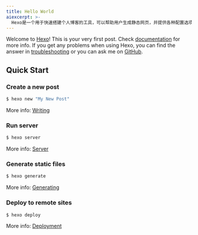 ```yaml
---
title: Hello World
aiexcerpt: >-
  Hexo是一个用于快速搭建个人博客的工具，可以帮助用户生成静态网页，并提供各种配置选项和功能。文章介绍了如何使用Hexo创建新文章、运行服务器以及生成静态文件等内容。同时，还提供了部署到远程站点的方法，让用户能够方便地将自己的博客发布到其他网站上。
---
```

Welcome to [Hexo](https://hexo.io/)! This is your very first post. Check [documentation](https://hexo.io/docs/) for more info. If you get any problems when using Hexo, you can find the answer in [troubleshooting](https://hexo.io/docs/troubleshooting.html) or you can ask me on [GitHub](https://github.com/hexojs/hexo/issues).

## Quick Start

### Create a new post

``` bash
$ hexo new "My New Post"
```

More info: [Writing](https://hexo.io/docs/writing.html)

### Run server

``` bash
$ hexo server
```

More info: [Server](https://hexo.io/docs/server.html)

### Generate static files

``` bash
$ hexo generate
```

More info: [Generating](https://hexo.io/docs/generating.html)

### Deploy to remote sites

``` bash
$ hexo deploy
```

More info: [Deployment](https://hexo.io/docs/one-command-deployment.html)
